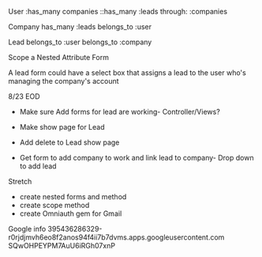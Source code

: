 User
:has_many companies
::has_many :leads through: :companies

Company
has_many :leads
belongs_to :user

Lead
belongs_to :user
belongs_to :company

Scope a Nested Attribute Form

A lead form could have a select box that assigns a lead to the user who's managing the company's account

8/23 EOD
- Make sure Add forms for lead are working- Controller/Views?
- Make show page for Lead
- Add delete to Lead show page


- Get form to add company to work and link lead to company- Drop down to add lead

Stretch
- create nested forms and method
- create scope method
- create Omniauth gem for Gmail

Google info
395436286329-r0rjdjmvh6eo8f2anos94f4ii7b7dvms.apps.googleusercontent.com
SQwOHPEYPM7AuU6iRGh07xnP

